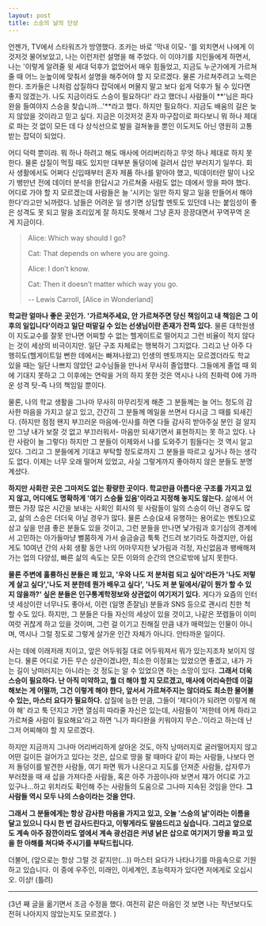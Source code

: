 ```yaml
---
layout: post
title: 스승의 날의 단상
---
```



언젠가, TV에서 스타워즈가 방영했다. 조카는 바로 '막내 이모- '를 외치면서 나에게 이것저것 물어보았고, 나는 이런저런 설명을 해 주었다. 
이 이야기를 지인들에게 하면서, 나는 '이렇게 알려줄 윗 세대 덕후가 없었어서 매우 힘들었고, 지금도 누군가에게 가르쳐 줄 때 어느 눈높이에 맞춰서 설명을 해주어야 할 지 모르겠다. 
물론 가르쳐주려고 노력은 한다. 조카들은 나처럼 삽질하다 잡덕에서 머물지 말고 보다 쉽게 덕후가 될 수 있다면 좋지 않겠는가. 
나도 지금이라도 스승이 필요하다!' 라고 했더니 사람들이 **'님은 파다완을 들여야지 스승을 찾습니까...'**라고 했다.
하지만 필요하다. 지금도 배움의 길은 늦지 않았을 것이라고 믿고 싶다. 지금은 이것저것 혼자 마구잡이로 파다보니 뭐 하나 제대로 파는 것 없이 모든 데 다 상식선으로 발을 걸쳐놓을 뿐인 이도저도 아닌 영원히 고통받는 잡덕이 되었다.

어디 덕력 뿐이랴. 뭐 하나 하려고 해도 매사에 어리버리하고 무엇 하나 제대로 하지 못한다. 물론 삽질이 먹힐 때도 있지만 대부분 돌덩이에 걸려서 삽만 부러지기 일쑤다.
회사 생활에서도 어쩌다 신입때부터 혼자 제품 하나를 맡아야 했고, 빅데이터란 말이 나오기 뱅만년 전에 데이터 분석을 한답시고 가르쳐줄 사람도 없는 데에서 땅을 파야 했다. 
어디로 가야 할 지 모르겠는데 사람들은 늘 '시키는 일만 하지 말고 일을 만들어서 해야 한다'라고만 뇌까렸다. 남들은 어려운 일 생기면 상담할 멘토도 있던데 나는 붙임성이 좋은 성격도 못 되고 말을 조리있게 잘 하지도 못해서 그냥 혼자 끙끙대면서 꾸역꾸역 온 게 지금이다.

> Alice: Which way should I go?
>
> Cat: That depends on where you are going.
>
> Alice: I don’t know.
>
> Cat: Then it doesn’t matter which way you go.
> 
> -- Lewis Carroll, [Alice in Wonderland]

**학교란 얼마나 좋은 곳인가. '가르쳐주세요, 안 가르쳐주면 당신 책임이고 내 책임은 그 이후의 일입니다'이라고 일단 떠맡길 수 있는 선생님이란 존재가 잔뜩 있다.** 
물론 대학원생이 지도교수를 잘못 만나면 어찌할 수 없는 헬게이트로 떨어지고 그런 비율이 적지 않다는 것이 세상의 비극이지만. 일단 구조 자체로는 행복하기 그지없다. 
그리고 난 아주 다행히도(헬게이트일 뻔한 데에서는 빠져나왔고) 인생의 멘토까지는 모르겠더라도 학교 있을 때는 일단 나쁘지 않았던 교수님들을 만나서 무사히 졸업했다. 그들에게 졸업 때 외에 기대지 못하고 그 이후에는 연락을 거의 하지 못한 것은 역시나 나의 친화력 0에 가까운 성격 탓-즉 나의 책임일 뿐이다.

물론, 나의 학교 생활을 그나마 무사히 마무리짓게 해준 그 분들께는 늘 어느 정도의 감사한 마음을 가지고 살고 있고, 간간히 그 분들께 메일을 쓰면서 다시금 그 때를 되새긴다. (하지만 점점 왠지 부끄러운 마음에-인사를 하면 다들 감사히 받아주실 분인 걸 알지만 그냥 내가 보잘 것 없고 부끄러워서- 마음만 되새기면서 표현하지는 못 하고 있다. 나란 사람이 늘 그렇다) 하지만 그 분들이 이제와서 나를 도와주기 힘들다는 것 역시 알고 있다. 그리고 그 분들에게 기대고 부탁할 정도로까지 그 분들을 따르고 싶거나 하는 생각도 없다. 
이제는 너무 오래 떨어져 있었고, 사실 그렇게까지 좋아하지 않은 분들도 분명 계셨다.

**하지만 사회란 곳은 그마저도 없는 황량한 곳이다. 학교만큼 아름다운 구조를 가지고 있지 않고, 어디에도 명확하게 '여기 스승들 있음'이라고 지정해 놓지도 않는다.**
삶에서 어쨌든 가장 많은 시간을 보내는 사회인 회사의 윗 사람들이 일의 스승이 아닌 경우도 많고, 삶의 스승은 더더욱 아닐 경우가 많다. 
물론 스승(요새 유행하는 용어로는 멘토)으로 삼고 싶을 만큼 좋은 분들도 있을 것이고, 그런 분들을 만나면 낯가림과 호기심의 경계에서 고민하는 아가들마냥 뻘쭘하게 가서 슬금슬금 툭툭 건드려 보기라도 하겠지만, 아쉽게도 10여년 간의 사회 생활 동안 나의 어마무지한 낯가림과 걱정, 자신없음과 팽배해져 가는 업의 다양성, 빠른 삶의 속도는 모든 이와의 순간의 연으로밖에 남지 못한다.

**물론 주변에 훌륭하신 분들은 꽤 있고, '우와 나도 저 분처럼 되고 싶어'라든가 '나도 저렇게 살고 싶다','나도 저 분한테 뭔가 배우고 싶다', '나도 저 분 밑에서/같이 뭔가 할 수 있지 않을까?' 싶은 분들은 인구통계학정보와 상관없이 여기저기 있다.** 
게다가 요즘의 인터넷 세상이란 너무나도 좋아서, 이런 (일명 존잘님) 분들과 SNS 등으로 괜시리 친한 척 할 수도 있다. 
하지만, 그 분들은 다들 자신의 세상이 있을 것이고, 나같은 쪼렙들이 이미 여럿 귀찮게 하고 있을 것이며, 그런 걸 이기고 친해질 만큼 내가 매력있는 인물이 아니며, 역시나 그럴 정도로 그렇게 살가운 인간 자체가 아니다. 안타까운 일이다.

사는 데에 이래저래 치이고, 앞은 어두워질 대로 어두워져서 뭐가 있는지조차 보이지 않는다. 
물론 어디로 가든 무슨 상관이겠냐먄, 최소한 이정표는 있었으면 좋겠고, 내가 가는 길이 낭떠러지는 아니라는 것 정도는 알 수 있었으면 하는 소망이 있다. 
**그래서 더욱 스승이 필요하다. 난 아직 미약하고, 뭘 더 해야 할 지 모르겠고, 매사에 어리숙한데 이걸 해보는 게 어떨까, 그건 이렇게 해야 한다, 앞서서 가르쳐주지는 않더라도 최소한 물어볼 수 있는, 마스터 요다가 필요하다.**
삽질에 능한 만큼, 그들이 '제다이가 되려면 이렇게 해야 해' 라고 툭 던지고 가면 열심히 따라줄 자신은 있는데, 사람들이 '저한테 어케 하라고 가르쳐줄 사람이 필요해요'라고 하면 '니가 파다완을 키워야지 무슨..'이라고 하는데 난 그저 어찌해야 할 지 모르겠다.

하지만 지금까지 그나마 어리버리하게 살아온 것도, 아직 낭떠러지로 굴러떨어지지 않고 어떤 길이든 걸어가고 있다는 것은,  삽으로 땅을 팔 때마다 같이 파는 사람들, 나보다 먼저 돌덩이를 발견한 사람들, 여기 파면 뭐가 나온다고 지도를 던져준 사람들, 삽자루가 부러졌을 때 새 삽을 가져다준 사람들, 혹은 아주 가끔이나마 보면서 쟤가 어디로 가고 있구나...하고 위치라도 확인해 주는 사람들의 도움으로 그나마 지속된 것임을 안다. 
**그 사람들 역시 모두 나의 스승이라는 것을 안다.**

**그래서 그 분들에게는 항상 감사한 마음을 가지고 있고, 오늘 '스승의 날'이라는 이름을 달고 있으니 다시 한 번 감사드린다고, 이렇게라도 말씀드리고 싶습니다. 그리고 앞으로도 계속 아주 잠깐이라도 옆에서 계속 광선검은 커녕 낡은 삽으로 여기저기 땅을 파고 있을 한 아해를 쳐다봐 주시기를 부탁드립니다.**

더불어, (앞으로는 항상 그럴 것 같지만(...)) 마스터 요다가 나타나기를 마음속으로 기원하고 있습니다. 
이 중에 우주인, 미래인, 이세계인, 초능력자가 있다면 저에게로 오십시오. 이상! (틀려)

----
(3년 째 글을 옮기면서 조금 수정을 했다.  여전히 같은 마음인 것 보면 나는 작년보다도 전혀 나아지지 않았는지도 모르겠다. )
